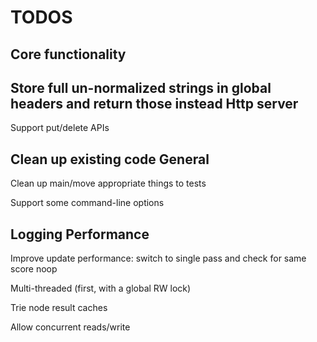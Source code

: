 TODOS
=====
Core functionality
------------------
Store full un-normalized strings in global headers and return those instead
Http server
-----------
Support put/delete APIs

Clean up existing code
General
-------
Clean up main/move appropriate things to tests

Support some command-line options

Logging
Performance
-----------
Improve update performance: switch to single pass and check for same score noop

Multi-threaded (first, with a global RW lock)

Trie node result caches

Allow concurrent reads/write
